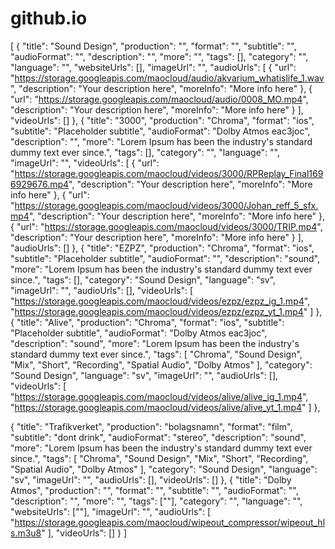 # github.io

[
{
"title": "Sound Design",
"production": "",
"format": "",
"subtitle": "",
"audioFormat": "",
"description": "",
"more": "",
"tags": [],
"category": "",
"language": "",
"websiteUrls": [],
"imageUrl": "",
"audioUrls": [
{
"url": "https://storage.googleapis.com/maocloud/audio/akvarium_whatislife_1.wav",
"description": "Your description here",
"moreInfo": "More info here"
},
{
"url": "https://storage.googleapis.com/maocloud/audio/0008_MO.mp4",
"description": "Your description here",
"moreInfo": "More info here"
}
],
"videoUrls": []
},
{
"title": "3000",
"production": "Chroma",
"format": "ios",
"subtitle": "Placeholder subtitle",
"audioFormat": "Dolby Atmos eac3joc",
"description": "",
"more": "Lorem Ipsum has been the industry's standard dummy text ever since.",
"tags": [],
"category": "",
"language": "",
"imageUrl": "",
"videoUrls": [
{
"url": "https://storage.googleapis.com/maocloud/videos/3000/RPReplay_Final1696929676.mp4",
"description": "Your description here",
"moreInfo": "More info here"
},
{
"url": "https://storage.googleapis.com/maocloud/videos/3000/Johan_reff_5_sfx.mp4",
"description": "Your description here",
"moreInfo": "More info here"
},
{
"url": "https://storage.googleapis.com/maocloud/videos/3000/TRIP.mp4",
"description": "Your description here",
"moreInfo": "More info here"
}
],
"audioUrls": []
},
{
"title": "EZPZ",
"production": "Chroma",
"format": "ios",
"subtitle": "Placeholder subtitle",
"audioFormat": "",
"description": "sound",
"more": "Lorem Ipsum has been the industry's standard dummy text ever since.",
"tags": [],
"category": "Sound Design",
"language": "sv",
"imageUrl": "",
"audioUrls": [],
"videoUrls": [
"https://storage.googleapis.com/maocloud/videos/ezpz/ezpz_ig_1.mp4",
"https://storage.googleapis.com/maocloud/videos/ezpz/ezpz_yt_1.mp4"
]
},
{
"title": "Alive",
"production": "Chroma",
"format": "ios",
"subtitle": "Placeholder subtitle",
"audioFormat": "Dolby Atmos eac3joc",
"description": "sound",
"more": "Lorem Ipsum has been the industry's standard dummy text ever since.",
"tags": [
"Chroma",
"Sound Design",
"Mix",
"Short",
"Recording",
"Spatial Audio",
"Dolby Atmos"
],
"category": "Sound Design",
"language": "sv",
"imageUrl": "",
"audioUrls": [],
"videoUrls": [
"https://storage.googleapis.com/maocloud/videos/alive/alive_ig_1.mp4",
"https://storage.googleapis.com/maocloud/videos/alive/alive_yt_1.mp4"
]
},

{
"title": "Trafikverket",
"production": "bolagsnamn",
"format": "film",
"subtitle": "dont drink",
"audioFormat": "stereo",
"description": "sound",
"more": "Lorem Ipsum has been the industry's standard dummy text ever since.",
"tags": [
"Chroma",
"Sound Design",
"Mix",
"Short",
"Recording",
"Spatial Audio",
"Dolby Atmos"
],
"category": "Sound Design",
"language": "sv",
"imageUrl": "",
"audioUrls": [],
"videoUrls": []
},
{
"title": "Dolby Atmos",
"production": "",
"format": "",
"subtitle": "",
"audioFormat": "",
"description": "",
"more": "",
"tags": [""],
"category": "",
"language": "",
"websiteUrls": [""],
"imageUrl": "",
"audioUrls": [
"https://storage.googleapis.com/maocloud/wipeout_compressor/wipeout_hls.m3u8"
],
"videoUrls": []
}
]
